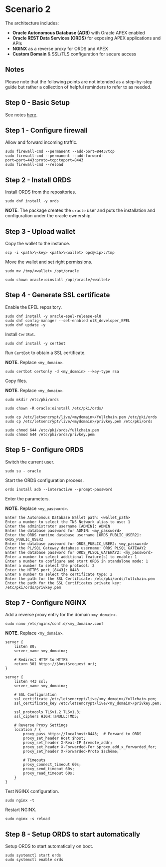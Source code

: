 # Scenario 2

The architecture includes:
- **Oracle Autonomous Database (ADB)** with Oracle APEX enabled
- **Oracle REST Data Services (ORDS)** for exposing APEX applications and APIs
- **NGINX** as a reverse proxy for ORDS and APEX
- **Custom Domain** & SSL/TLS configuration for secure access

## Notes

Please note that the following points are not intended as a step-by-step guide but rather a collection of helpful reminders to refer to as needed.

## Step 0 - Basic Setup

See notes [here](./basic_setup.md).


## Step 1 - Configure firewall

Allow and forward incoming traffic.

```
sudo firewall-cmd --permanent --add-port=8443/tcp
sudo firewall-cmd --permanent --add-forward-port=port=443:proto=tcp:toport=8443
sudo firewall-cmd --reload
```

## Step 2 - Install ORDS

Install ORDS from the repositories.

```
sudo dnf install -y ords
```

**NOTE**. The package creates the ```oracle``` user and puts the installation and configuration under the oracle ownership.

## Step 3 - Upload wallet

Copy the wallet to the instance.

```
scp -i <path>\<key> <path>\<wallet> opc@<ip>:/tmp
```

Move the wallet and set right permissions.

```
sudo mv /tmp/<wallet> /opt/oracle

sudo chown oracle:oinstall /opt/oracle/<wallet>
```

## Step 4 - Generate SSL certificate

Enable the EPEL repository.

```
sudo dnf install -y oracle-epel-release-el8
sudo dnf config-manager --set-enabled ol8_developer_EPEL
sudo dnf update -y
```

Install ```CertBot```.

```
sudo dnf install -y certbot
```

Run ```CertBot``` to obtain a SSL certificate.

**NOTE.** Replace ```<my_domain>```.

```
sudo certbot certonly -d <my_domain> --key-type rsa
```

Copy files.

**NOTE.** Replace ```<my_domain>```.

```
sudo mkdir /etc/pki/ords

sudo chown -R oracle:oinstall /etc/pki/ords/   

sudo cp /etc/letsencrypt/live/<mydomain>/fullchain.pem /etc/pki/ords
sudo cp /etc/letsencrypt/live/<mydomain>/privkey.pem /etc/pki/ords

sudo chmod 644 /etc/pki/ords/fullchain.pem
sudo chmod 644 /etc/pki/ords/privkey.pem
```

## Step 5 - Configure ORDS

Switch the current user.

```
sudo su - oracle
```

Start the ORDS configuration process. 

```
ords install adb --interactive --prompt-password
```

Enter the parameters.

**NOTE.** Replace ```<my_password>```.

```
Enter the Autonomous Database Wallet path: <wallet_path>
Enter a number to select the TNS Network alias to use: 1
Enter the administrator username [ADMIN]: ADMIN
Enter the database password for ADMIN: <my_password>
Enter the ORDS runtime database username [ORDS_PUBLIC_USER2]: ORDS_PUBLIC_USER2
Enter the database password for ORDS_PUBLIC_USER2: <my_password>
Enter the PL/SQL Gateway database username: ORDS_PLSQL_GATEWAY2
Enter the database password for ORDS_PLSQL_GATEWAY2: <my_password>
Enter a number to select additional feature(s) to enable: 1
Enter a number to configure and start ORDS in standalone mode: 1
Enter a number to select the protocol: 2
Enter the HTTPS port [8443]: 8443
Enter a number to select the certificate type: 2
Enter the path for the SSL Certificate: /etc/pki/ords/fullchain.pem
Enter the path for the SSL Certificates private key: /etc/pki/ords/privkey.pem
```

## Step 7 - Configure NGINX


Add a reverse proxy entry for the domain ```<my_domain>```.

```
sudo nano /etc/nginx/conf.d/<my_domain>.conf
```

**NOTE.** Replace ```<my_domain>```.

```
server {
    listen 80;
    server_name <my_domain>;

    # Redirect HTTP to HTTPS
    return 301 https://$host$request_uri;
}

server {
    listen 443 ssl;
    server_name <my_domain>;

    # SSL Configuration
    ssl_certificate /etc/letsencrypt/live/<my_domain>/fullchain.pem;
    ssl_certificate_key /etc/letsencrypt/live/<my_domain>/privkey.pem;

    ssl_protocols TLSv1.2 TLSv1.3;
    ssl_ciphers HIGH:!aNULL:!MD5;

    # Reverse Proxy Settings
    location / {
        proxy_pass https://localhost:8443;  # Forward to ORDS
        proxy_set_header Host $host;
        proxy_set_header X-Real-IP $remote_addr;
        proxy_set_header X-Forwarded-For $proxy_add_x_forwarded_for;
        proxy_set_header X-Forwarded-Proto $scheme;

        # Timeouts
        proxy_connect_timeout 60s;
        proxy_send_timeout 60s;
        proxy_read_timeout 60s;
    }
}

```

Test NGINX configuration.

```
sudo nginx -t 
```

Restart NGINX.

```
sudo nginx -s reload
```

## Step 8 - Setup ORDS to start automatically

Setup ORDS to start automatically on boot.

```
sudo systemctl start ords
sudo systemctl enable ords
```